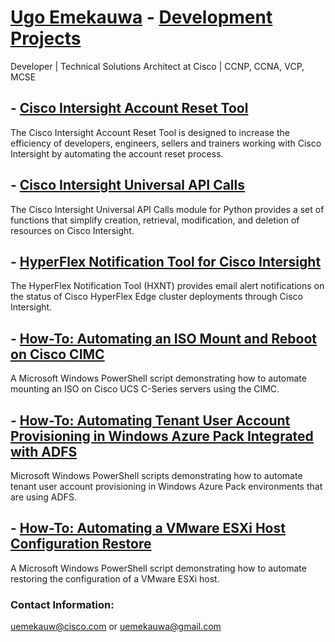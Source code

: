 # [Ugo Emekauwa](https://www.linkedin.com/in/uemekauwa) - [Development Projects](https://github.com/ugo-emekauwa)
Developer | Technical Solutions Architect at Cisco | CCNP, CCNA, VCP, MCSE

## - [Cisco Intersight Account Reset Tool](https://ugo-emekauwa.github.io/intersight-account-reset-tool/)
The Cisco Intersight Account Reset Tool is designed to increase the efficiency of developers, engineers, sellers and trainers working with Cisco Intersight by automating the account reset process.

## - [Cisco Intersight Universal API Calls](https://ugo-emekauwa.github.io/intersight-universal-api-calls/)
The Cisco Intersight Universal API Calls module for Python provides a set of functions that simplify creation, retrieval, modification, and deletion of resources on Cisco Intersight.

## - [HyperFlex Notification Tool for Cisco Intersight](https://ugo-emekauwa.github.io/hyperflex-notification-tool/)
The HyperFlex Notification Tool (HXNT) provides email alert notifications on the status of Cisco HyperFlex Edge cluster deployments through Cisco Intersight.

## - [How-To: Automating an ISO Mount and Reboot on Cisco CIMC](https://ugo-emekauwa.github.io/cisco-cimc-iso-mount/)
A Microsoft Windows PowerShell script demonstrating how to automate mounting an ISO on Cisco UCS C-Series servers using the CIMC.

## - [How-To: Automating Tenant User Account Provisioning in Windows Azure Pack Integrated with ADFS](https://ugo-emekauwa.github.io/wap-adfs-tenant-provisioning/)
Microsoft Windows PowerShell scripts demonstrating how to automate tenant user account provisioning in Windows Azure Pack environments that are using ADFS.

## - [How-To: Automating a VMware ESXi Host Configuration Restore](https://ugo-emekauwa.github.io/vmware-esxi-host-restore/)
A Microsoft Windows PowerShell script demonstrating how to automate restoring the configuration of a VMware ESXi host.

### Contact Information:
uemekauw@cisco.com or uemekauwa@gmail.com
